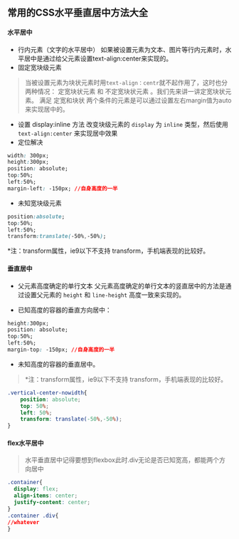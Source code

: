 ## 常用的CSS水平垂直居中方法大全

#### 水平居中
 - 行内元素（文字的水平居中）
 如果被设置元素为文本、图片等行内元素时，水平居中是通过给父元素设置text-align:center来实现的。
 - 固定宽块级元素
 >当被设置元素为块状元素时用`text-align：centr`就不起作用了，这时也分两种情况： 定宽块状元素 和 不定宽块状元素 。我们先来讲一讲定宽块状元素。 
满足 定宽和块状 两个条件的元素是可以通过设置左右margin值为auto来实现居中的。


- 设置 display:inline 方法
改变块级元素的 `display` 为 `inline` 类型，然后使用 `text-align:center` 来实现居中效果
- 定位解决
``` css
width: 300px;
height:300px;
position: absolute;
top:50%;
left:50%;
margin-left: -150px; //自身高度的一半
```


 - 未知宽块级元素
``` css
position:absolute;
top:50%;
left:50%;
transform:translate(-50%,-50%);
```
*注：transform属性，ie9以下不支持 transform，手机端表现的比较好。


#### 垂直居中


- 父元素高度确定的单行文本
 父元素高度确定的单行文本的竖直居中的方法是通过设置父元素的 `height` 和 `line-height` 高度一致来实现的。

- 已知高度的容器的垂直方向居中：
``` css
height:300px;
position: absolute;
top:50%;
left:50%;
margin-top: -150px; //自身高度的一半
```
- 未知高度的容器的垂直居中。
> *注：transform属性，ie9以下不支持 transform，手机端表现的比较好。


``` css
.vertical-center-nowidth{
    position: absolute;
    top: 50%;
    left: 50%;
    transform: translate(-50%,-50%);
}
```

#### flex水平居中
> 水平垂直居中记得要想到flexbox此时.div无论是否已知宽高，都能两个方向居中

``` css
.container{
  display: flex;
  align-items: center;
  justify-content: center;
}
.container .div{
//whatever
}
```


